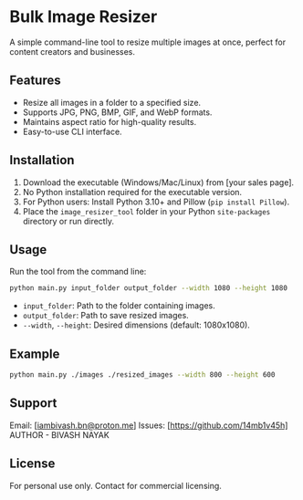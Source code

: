 # Bulk Image Resizer

A simple command-line tool to resize multiple images at once, perfect for content creators and businesses.

## Features
- Resize all images in a folder to a specified size.
- Supports JPG, PNG, BMP, GIF, and WebP formats.
- Maintains aspect ratio for high-quality results.
- Easy-to-use CLI interface.

## Installation
1. Download the executable (Windows/Mac/Linux) from [your sales page].
2. No Python installation required for the executable version.
3. For Python users: Install Python 3.10+ and Pillow (`pip install Pillow`).
4. Place the `image_resizer_tool` folder in your Python `site-packages` directory or run directly.

## Usage
Run the tool from the command line:
```bash
python main.py input_folder output_folder --width 1080 --height 1080
```
- `input_folder`: Path to the folder containing images.
- `output_folder`: Path to save resized images.
- `--width`, `--height`: Desired dimensions (default: 1080x1080).

## Example
```bash
python main.py ./images ./resized_images --width 800 --height 600
```

## Support
Email: [iambivash.bn@proton.me]
Issues: [https://github.com/14mb1v45h]
AUTHOR - BIVASH NAYAK

## License
For personal use only. Contact for commercial licensing.
